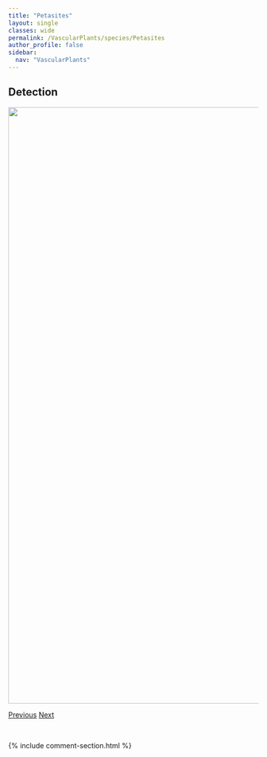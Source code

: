 ```yaml
---
title: "Petasites"
layout: single
classes: wide
permalink: /VascularPlants/species/Petasites
author_profile: false
sidebar:
  nav: "VascularPlants"
---
```


<h2>Detection</h2>

<a href="https://drive.google.com/uc?export=view&id=1gYwpyOV9PBCjoWKVTVS1XzWyyzvu3jqw">
<img src="https://drive.google.com/uc?export=view&id=1gYwpyOV9PBCjoWKVTVS1XzWyyzvu3jqw" height = "1200" width = "800">
</a>


<a href="/DevelopmentWebsite/VascularPlants/species/PersicariaMaculosaLapathifolium" class="pagination--pager" title="Persicaria maculosa/lapathifolium">Previous</a> <a href="/DevelopmentWebsite/VascularPlants/species/PetasitesFrigidus" class="pagination--pager" title="Petasites frigidus">Next</a>

<p>&nbsp;</p>

{% include comment-section.html %}

